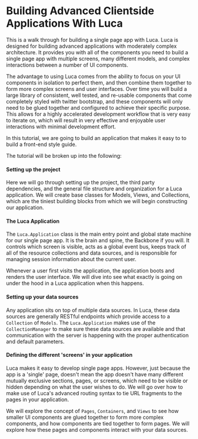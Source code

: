 # Building Advanced Clientside Applications With Luca

This is a walk through for building a single page app with Luca.  Luca is designed for building advanced applications with moderately complex architecture.  It provides you with all of the components you need to build a single page app with multiple screens, many different models, and complex interactions between a number of UI components.

The advantage to using Luca comes from the ability to focus on your UI components in isolation to perfect them, and then combine them together
to form more complex screens and user interfaces.  Over time you will build a large library of consistent, well tested, and re-usable components that come completely styled with twitter bootstrap, and these components will only need to be glued together and configured to achieve their specific purpose.  This allows for a highly accelerated development workflow that is very easy to iterate on, which will result in very effective and enjoyable user interactions with minimal development effort.

In this tutorial, we are going to build an application that makes it easy to to build a front-end style guide.

The tutorial will be broken up into the following:

#### Setting up the project

Here we will go through setting up the project, the third party dependencies, and the general file structure and organization for a Luca application.  We will create base classes for Models, Views, and Collections, which are the tiniest building blocks from which we will begin constructing our application.

#### The Luca Application

The `Luca.Application` class is the main entry point and global state machine for our single page app.  It is the brain and spine, the Backbone if you will. It controls which screen is visible, acts as a global event bus, keeps track of all of the resource collections and data sources, and is responsible for managing session information about the current user.

Whenever a user first visits the application, the application boots and renders the user interface.  We will dive into see what exactly is going on under the hood in a Luca application when this happens.

#### Setting up your data sources

Any application sits on top of multiple data sources.  In Luca, these data sources are generally RESTful endpoints which provide access to a `Collection` of `Models`.  The `Luca.Application` makes use of the `CollectionManager` to make sure these data sources are available and that communication with the server is happening with the proper authentication and default parameters.

#### Defining the different 'screens' in your application

Luca makes it easy to develop single page apps.  However, just because the app is a 'single' page, doesn't mean the app doesn't have many different mutually exclusive sections, pages, or screens, which need to be visible or hidden depending on what the user wishes to do.  We will go over how to make use of Luca's advanced routing syntax to tie URL fragments to the pages in your application.

We will explore the concept of `Pages`, `Containers`, and `Views` to see how smaller UI components are glued together to form more complex components, and how components are tied together to form pages.  We will explore how these pages and components interact with your data sources.


